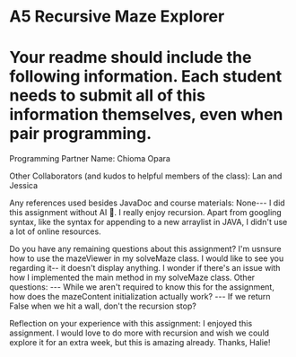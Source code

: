 # A5 Recursive Maze Explorer

# Your readme should include the following information. Each student needs to submit all of this information themselves, even when pair programming. 

Programming Partner Name: Chioma Opara

Other Collaborators (and kudos to helpful members of the class): Lan and Jessica

Any references used besides JavaDoc and course materials: None--- I did this assignment without AI 🎊. I really enjoy recursion. Apart from googling syntax, like the syntax for appending to a new arraylist in JAVA, I didn't use a lot of online resources.

Do you have any remaining questions about this assignment?
I'm usnsure how to use the mazeViewer in my solveMaze class. I would like to see you regarding it-- it doesn't display anything. I wonder if there's an issue with how I implemented the main method in my solveMaze class.
Other questions:
--- While we aren't required to know this for the assignment, how does the mazeContent initialization actually work?
--- If we return False when we hit a wall, don't the recursion stop?

Reflection on your experience with this assignment:
I enjoyed this assignment. I would love to do more with recursion and wish we could explore it for an extra week, but this is amazing already. Thanks, Halie!
